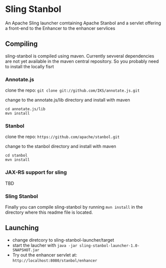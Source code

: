# Sling Stanbol

An Apache Sling launcher comtaining Apache Stanbol and a servlet offering a
front-end to the Enhancer to the enhancer servlices

## Compiling

sling-stanbol is compiled using maven. Currently sevveral dependencies are not yet available in the maven central repository. So you probably need to install the locally fisrt

### Annotate.js

clone the repo:
`git clone git://github.com/IKS/annotate.js.git`

change to the annotate.js/lib directory and install with maven

    cd annotate.js/lib
    mvn install

### Stanbol

clone the repo:
`https://github.com/apache/stanbol.git`

change to the stanbol directory and install with maven

    cd stanbol
    mvn install

### JAX-RS support for sling

TBD

### Sling Stanbol

Finally you can compile sling-stanbol by running `mvn install` in the directory where this readme file is located.

## Launching

- change diretcory to sling-stanbol-launcher/target
- start the laucher with `java -jar sling-stanbol-launcher-1.0-SNAPSHOT.jar`
- Try out the enhancer servlet at: `http://localhost:8080/stanbol/enhancer`


